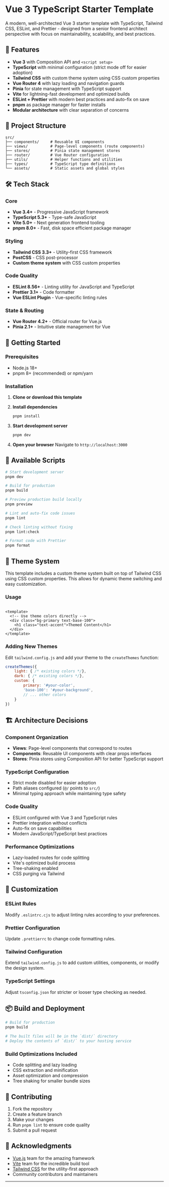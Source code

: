 # Vue 3 TypeScript Starter Template

A modern, well-architected Vue 3 starter template with TypeScript, Tailwind CSS, ESLint, and Prettier - designed from a
senior frontend architect perspective with focus on maintainability, scalability, and best practices.

## 🚀 Features

- **Vue 3** with Composition API and `<script setup>`
- **TypeScript** with minimal configuration (strict mode off for easier adoption)
- **Tailwind CSS** with custom theme system using CSS custom properties
- **Vue Router 4** with lazy loading and navigation guards
- **Pinia** for state management with TypeScript support
- **Vite** for lightning-fast development and optimized builds
- **ESLint + Prettier** with modern best practices and auto-fix on save
- **pnpm** as package manager for faster installs
- **Modular architecture** with clear separation of concerns

## 📁 Project Structure

```
src/
├── components/     # Reusable UI components
├── views/          # Page-level components (route components)
├── stores/         # Pinia state management stores
├── router/         # Vue Router configuration
├── utils/          # Helper functions and utilities
├── types/          # TypeScript type definitions
└── assets/         # Static assets and global styles
```

## 🛠️ Tech Stack

### Core

- **Vue 3.4+** - Progressive JavaScript framework
- **TypeScript 5.3+** - Type-safe JavaScript
- **Vite 5.0+** - Next generation frontend tooling
- **pnpm 8.0+** - Fast, disk space efficient package manager

### Styling

- **Tailwind CSS 3.3+** - Utility-first CSS framework
- **PostCSS** - CSS post-processor
- **Custom theme system** with CSS custom properties

### Code Quality

- **ESLint 8.56+** - Linting utility for JavaScript and TypeScript
- **Prettier 3.1+** - Code formatter
- **Vue ESLint Plugin** - Vue-specific linting rules

### State & Routing

- **Vue Router 4.2+** - Official router for Vue.js
- **Pinia 2.1+** - Intuitive state management for Vue

## 🚦 Getting Started

### Prerequisites

- Node.js 18+
- pnpm 8+ (recommended) or npm/yarn

### Installation

1. **Clone or download this template**

2. **Install dependencies**
   ```bash
   pnpm install
   ```

3. **Start development server**
   ```bash
   pnpm dev
   ```

4. **Open your browser**
   Navigate to `http://localhost:3000`

## 📜 Available Scripts

```bash
# Start development server
pnpm dev

# Build for production
pnpm build

# Preview production build locally
pnpm preview

# Lint and auto-fix code issues
pnpm lint

# Check linting without fixing
pnpm lint:check

# Format code with Prettier
pnpm format
```

## 🎨 Theme System

This template includes a custom theme system built on top of Tailwind CSS using CSS custom properties. This allows for
dynamic theme switching and easy customization.

### Usage

```vue

<template>
  <!-- Use theme colors directly -->
  <div class="bg-primary text-base-100">
    <h1 class="text-accent">Themed Content</h1>
  </div>
</template>
```

### Adding New Themes

Edit `tailwind.config.js` and add your theme to the `createThemes` function:

```javascript
createThemes({
    light: { /* existing colors */},
    dark: { /* existing colors */},
    custom: {
        primary: '#your-color',
        'base-100': '#your-background',
        // ... other colors
    }
})
```

## 🏗️ Architecture Decisions

### Component Organization

- **Views**: Page-level components that correspond to routes
- **Components**: Reusable UI components with clear props interfaces
- **Stores**: Pinia stores using Composition API for better TypeScript support

### TypeScript Configuration

- Strict mode disabled for easier adoption
- Path aliases configured (`@/` points to `src/`)
- Minimal typing approach while maintaining type safety

### Code Quality

- ESLint configured with Vue 3 and TypeScript rules
- Prettier integration without conflicts
- Auto-fix on save capabilities
- Modern JavaScript/TypeScript best practices

### Performance Optimizations

- Lazy-loaded routes for code splitting
- Vite's optimized build process
- Tree-shaking enabled
- CSS purging via Tailwind

## 🔧 Customization

### ESLint Rules

Modify `.eslintrc.cjs` to adjust linting rules according to your preferences.

### Prettier Configuration

Update `.prettierrc` to change code formatting rules.

### Tailwind Configuration

Extend `tailwind.config.js` to add custom utilities, components, or modify the design system.

### TypeScript Settings

Adjust `tsconfig.json` for stricter or looser type checking as needed.

## 📦 Build and Deployment

```bash
# Build for production
pnpm build

# The built files will be in the `dist/` directory
# Deploy the contents of `dist/` to your hosting service
```

### Build Optimizations Included

- Code splitting and lazy loading
- CSS extraction and minification
- Asset optimization and compression
- Tree shaking for smaller bundle sizes

## 🤝 Contributing

1. Fork the repository
2. Create a feature branch
3. Make your changes
4. Run `pnpm lint` to ensure code quality
5. Submit a pull request

## 🙏 Acknowledgments

- [Vue.js](https://vuejs.org/) team for the amazing framework
- [Vite](https://vitejs.dev/) team for the incredible build tool
- [Tailwind CSS](https://tailwindcss.com/) for the utility-first approach
- Community contributors and maintainers

---